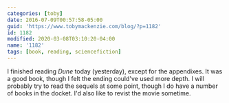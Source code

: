 ```yaml
---
categories: [toby]
date: 2016-07-09T00:57:58-05:00
guid: 'https://www.tobymackenzie.com/blog/?p=1182'
id: 1182
modified: 2020-03-08T03:10:20-04:00
name: '1182'
tags: [book, reading, sciencefiction]
---
```


I finished reading *Dune* today (yesterday), except for the appendixes.<!--more-->  It was a good book, though I felt the ending could've used more depth.  I will probably try to read the sequels at some point, though I do have a number of books in the docket.  I'd also like to revist the movie sometime.
